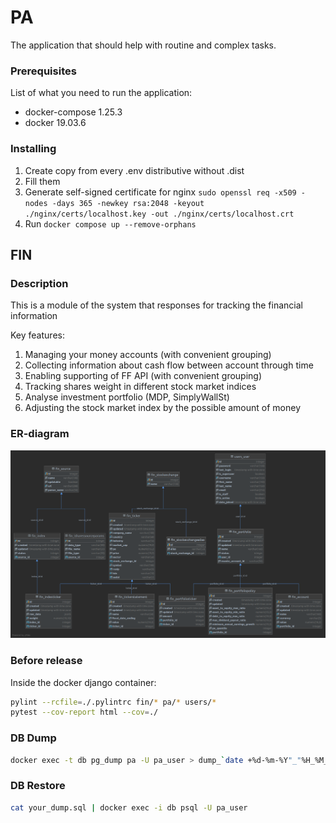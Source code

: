 # PA

The application that should help with routine and complex tasks.

### Prerequisites

List of what you need to run the application:

* docker-compose 1.25.3
* docker 19.03.6

### Installing

1. Create copy from every .env distributive without .dist
2. Fill them
3. Generate self-signed certificate for nginx `sudo openssl req -x509 -nodes -days 365 -newkey rsa:2048 -keyout ./nginx/certs/localhost.key -out ./nginx/certs/localhost.crt`
4. Run `docker compose up --remove-orphans`

## FIN

### Description

This is a module of the system that responses for tracking the financial information

Key features:

1. Managing your money accounts (with convenient grouping)
2. Collecting information about cash flow between account through time
3. Enabling supporting of FF API (with convenient grouping)
4. Tracking shares weight in different stock market indices
5. Analyse investment portfolio (MDP, SimplyWallSt)
6. Adjusting the stock market index by the possible amount of money

### ER-diagram

![ER-diagram](public.png)

### Before release

Inside the docker django container:

```bash
pylint --rcfile=./.pylintrc fin/* pa/* users/*
pytest --cov-report html --cov=./
```

### DB Dump

```bash
docker exec -t db pg_dump pa -U pa_user > dump_`date +%d-%m-%Y"_"%H_%M_%S`.sql
```

### DB Restore

```bash
cat your_dump.sql | docker exec -i db psql -U pa_user
```